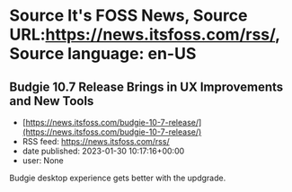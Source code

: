 # Source It's FOSS News, Source URL:https://news.itsfoss.com/rss/, Source language: en-US

## Budgie 10.7 Release Brings in UX Improvements and New Tools
 - [https://news.itsfoss.com/budgie-10-7-release/](https://news.itsfoss.com/budgie-10-7-release/)
 - RSS feed: https://news.itsfoss.com/rss/
 - date published: 2023-01-30 10:17:16+00:00
 - user: None

Budgie desktop experience gets better with the updgrade.
